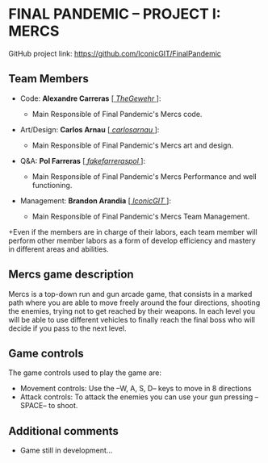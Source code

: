 # FINAL PANDEMIC – PROJECT I: MERCS

GitHub project link: https://github.com/IconicGIT/FinalPandemic

## Team Members

- Code: **Alexandre Carreras** [[ _TheGewehr_ ](https://github.com/TheGewehr)]:
  - Main Responsible of Final Pandemic's Mercs code.

- Art/Design: **Carlos Arnau** [[ _carlosarnau_ ](https://github.com/carlosarnau)]:
  - Main Responsible of Final Pandemic's Mercs art and design.

- Q&A: **Pol Farreras** [[ _fakefarreraspol_ ](https://github.com/fakefarreraspol)]:
  - Main Responsible of Final Pandemic's Mercs Performance and well functioning.

- Management: **Brandon Arandia** [[ _IconicGIT_ ](https://github.com/IconicGIT)]:
  - Main Responsible of Final Pandemic's Mercs Team Management.

+Even if the members are in charge of their labors, each team member will perform other member labors as a form of develop efficiency and mastery in different areas and abilities.

## Mercs game description

Mercs is a top-down run and gun arcade game, that consists in a marked path where you are able to move freely around the four directions, shooting the enemies, trying not to get reached by their weapons. In each level you will be able to use different vehicles to finally reach the final boss who will decide if you pass to the next level.

## Game controls

The game controls used to play the game are:
- Movement controls: Use the –W, A, S, D– keys to move in 8 directions
- Attack controls: To attack the enemies you can use your gun pressing –SPACE– to shoot.


## Additional comments

- Game still in development...
